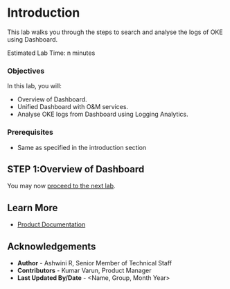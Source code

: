 
# Introduction

This lab walks you through the steps to search and analyse the logs of OKE using Dashboard.

Estimated Lab Time: n minutes

### Objectives

In this lab, you will:
* Overview of Dashboard.
* Unified Dashboard with O&M services.
* Analyse OKE logs from Dashboard using Logging Analytics.

### Prerequisites

* Same as specified in the introduction section


## **STEP 1**:Overview of Dashboard



You may now [proceed to the next lab](#next).

## Learn More

* [Product Documentation](https://docs.oracle.com/en-us/iaas/logging-analytics/index.html)

## Acknowledgements
* **Author** - Ashwini R, Senior Member of Technical Staff
* **Contributors** -  Kumar Varun, Product Manager
* **Last Updated By/Date** - <Name, Group, Month Year>
